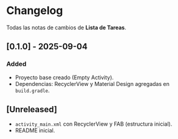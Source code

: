 # Changelog
Todas las notas de cambios de **Lista de Tareas**.

## [0.1.0] - 2025-09-04
### Added
- Proyecto base creado (Empty Activity).
- Dependencias: RecyclerView y Material Design agregadas en `build.gradle`.

## [Unreleased]
- `activity_main.xml` con RecyclerView y FAB (estructura inicial).
- README inicial.


